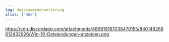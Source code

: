 ```yaml
---
tag: dateinamenerweiterung
alias: ["dne"]
---
```


https://cdn.discordapp.com/attachments/486919187038470155/840146266612432926/Win-10-Dateiendungen-anzeigen.png
